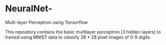 # NeuralNet-
Multi-layer Perceptron using Tensorflow

This repository contains the basic multilayer perceptron [3 hidden layers] to trained using MNIST data to classify 28 * 28 pixel images of  0-9 digits

